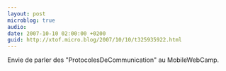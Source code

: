 ```yaml
---
layout: post
microblog: true
audio: 
date: 2007-10-10 02:00:00 +0200
guid: http://xtof.micro.blog/2007/10/10/t325935922.html
---
```

Envie de parler des "ProtocolesDeCommunication" au MobileWebCamp.

